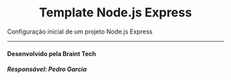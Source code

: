 <h1 align="center">Template Node.js Express</h1>


<p>Configuração inicial de um projeto Node.js Express</p>

<hr>

<h4>Desenvolvido pela Braint Tech</h4>
<h5>Responsável: Pedro Garcia</h5>
